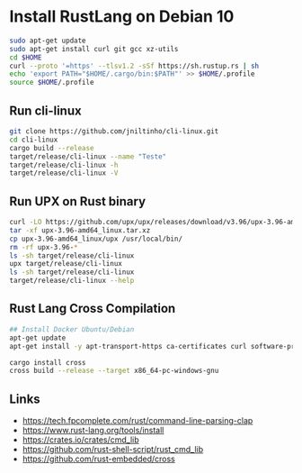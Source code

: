 # Install RustLang on Debian 10

```bash
sudo apt-get update
sudo apt-get install curl git gcc xz-utils
cd $HOME
curl --proto '=https' --tlsv1.2 -sSf https://sh.rustup.rs | sh
echo 'export PATH="$HOME/.cargo/bin:$PATH"' >> $HOME/.profile
source $HOME/.profile
```

## Run cli-linux

```bash
git clone https://github.com/jniltinho/cli-linux.git
cd cli-linux
cargo build --release
target/release/cli-linux --name "Teste"
target/release/cli-linux -h
target/release/cli-linux -V
```

## Run UPX on Rust binary

```bash
curl -LO https://github.com/upx/upx/releases/download/v3.96/upx-3.96-amd64_linux.tar.xz
tar -xf upx-3.96-amd64_linux.tar.xz
cp upx-3.96-amd64_linux/upx /usr/local/bin/
rm -rf upx-3.96-*
ls -sh target/release/cli-linux
upx target/release/cli-linux
ls -sh target/release/cli-linux
target/release/cli-linux --help
```

## Rust Lang Cross Compilation

```bash
## Install Docker Ubuntu/Debian
apt-get update
apt-get install -y apt-transport-https ca-certificates curl software-properties-common docker.io socat

cargo install cross
cross build --release --target x86_64-pc-windows-gnu
```

## Links

* https://tech.fpcomplete.com/rust/command-line-parsing-clap
* https://www.rust-lang.org/tools/install
* https://crates.io/crates/cmd_lib
* https://github.com/rust-shell-script/rust_cmd_lib
* https://github.com/rust-embedded/cross
